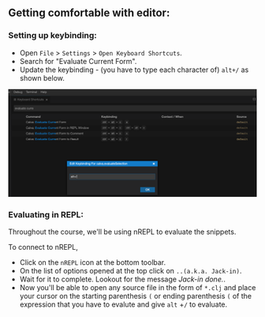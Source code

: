 
## Getting comfortable with editor:

### Setting up keybinding:
 
 - Open `File` > `Settings` > `Open Keyboard Shortcuts`.
 - Search for "Evaluate Current Form".
 - Update the keybinding - (you have to type each character of) `alt+/` as shown below.

![alt text](images/key_binding.png "Keyboard config")


### Evaluating in REPL:

Throughout the course, we'll be using nREPL to evaluate the snippets.

To connect to nREPL,

- Click on the `nREPL` icon at the bottom toolbar.
- On the list of options opened at the top click on `..(a.k.a. Jack-in)`.
- Wait for it to complete. Lookout for the message *Jack-in done.*.
- Now you'll be able to open any source file in the form of `*.clj` and place your cursor on the starting parenthesis `(` or ending parenthesis `(` of the expression that you have to evalute and give `alt` +`/` to evaluate.

